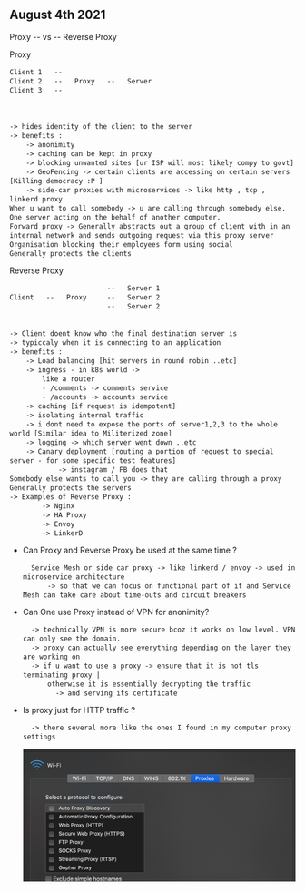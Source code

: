 ## August 4th 2021

Proxy -- vs -- Reverse Proxy

Proxy

    Client 1   --
    Client 2   --   Proxy   --   Server 
    Client 3   --

    

    -> hides identity of the client to the server
    -> benefits : 
        -> anonimity
        -> caching can be kept in proxy 
        -> blocking unwanted sites [ur ISP will most likely compy to govt] 
        -> GeoFencing -> certain clients are accessing on certain servers [Killing democracy :P ]
        -> side-car proxies with microservices -> like http , tcp , linkerd proxy
    When u want to call somebody -> u are calling through somebody else.
    One server acting on the behalf of another computer.
    Forward proxy -> Generally abstracts out a group of client with in an internal network and sends outgoing request via this proxy server
    Organisation blocking their employees form using social
    Generally protects the clients

Reverse Proxy

                            --   Server 1
    Client   --   Proxy     --   Server 2 
                            --   Server 2 

    
    -> Client doent know who the final destination server is
    -> typiccaly when it is connecting to an application
    -> benefits :
        -> Load balancing [hit servers in round robin ..etc]
        -> ingress - in k8s world -> 
            like a router
            - /comments -> comments service  
            - /accounts -> accounts service  
        -> caching [if request is idempotent]
        -> isolating internal traffic
        -> i dont need to expose the ports of server1,2,3 to the whole world [Similar idea to Militerized zone]
        -> logging -> which server went down ..etc
        -> Canary deployment [routing a portion of request to special server - for some specific test features]
                -> instagram / FB does that
    Somebody else wants to call you -> they are calling through a proxy
    Generally protects the servers
    -> Examples of Reverse Proxy :
            -> Nginx
            -> HA Proxy
            -> Envoy
            -> LinkerD

* Can Proxy and Reverse Proxy be used at the same time ?
    
        Service Mesh or side car proxy -> like linkerd / envoy -> used in microservice architecture 
            -> so that we can focus on functional part of it and Service Mesh can take care about time-outs and circuit breakers
      
* Can One use Proxy instead of VPN for anonimity?
    
        -> technically VPN is more secure bcoz it works on low level. VPN can only see the domain.
        -> proxy can actually see everything depending on the layer they are working on
        -> if u want to use a proxy -> ensure that it is not tls terminating proxy | 
            otherwise it is essentially decrypting the traffic 
              -> and serving its certificate 

* Is proxy just for HTTP traffic ?
  
        -> there several more like the ones I found in my computer proxy settings 
  ![img.png](img.png)

    